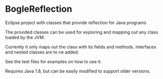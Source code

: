 # BogleReflection
Eclipse project with classes that provide reflection for Java programs

The provided classes can be used for exploring and mapping out any class loaded by the JVM. 

Currently it only maps out the class with its fields and methods. Interfaces and nested classes are to ne added. 

See the test files for examples on how to use it. 

Requires Java 1.8, but can be easily modified to support older versions. 
